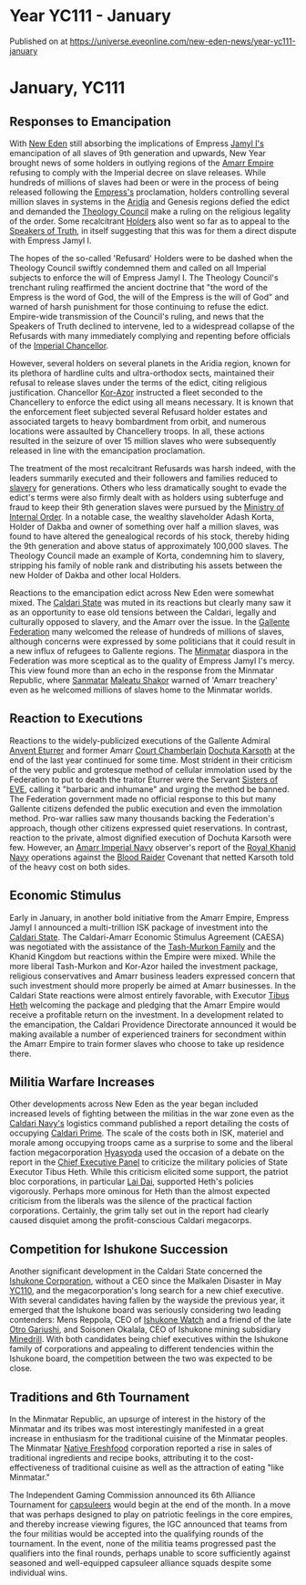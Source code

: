 # Year YC111 - January
Published on  at https://universe.eveonline.com/new-eden-news/year-yc111-january

January, YC111
==============

Responses to Emancipation
-------------------------

With [New Eden](5m9PDmbyzmRXdP1vvQETRk) still absorbing the implications of
Empress [Jamyl I's](6jGpYH3ai8pLLJboHVuA3L) emancipation of all slaves
of 9th generation and upwards, New Year brought news of some holders in
outlying regions of the [Amarr Empire](6BPFRy27fN4LnYlIyzvEwo) refusing to
comply with the Imperial decree on slave releases. While hundreds of
millions of slaves had been or were in the process of being released
following the [Empress's](3Akx6UWUOJM90aQeaPgDtJ) proclamation,
holders controlling several million slaves in systems in the
[Aridia](uPYIH9Hhde0bYIaZFR4eB) and Genesis regions defied the edict and
demanded the [Theology Council](38uUjWk3RiR80FqDwjmQWk) make a
ruling on the religious legality of the order. Some recalcitrant
[Holders](dO9vxs4a40LrzJyoq2L8v) also went so far as to appeal to the
[Speakers of Truth](3vA8Xh4A10DiybH2UTOEUO), in itself suggesting
that this was for them a direct dispute with Empress Jamyl I.

The hopes of the so-called 'Refusard' Holders were to be dashed when the
Theology Council swiftly condemned them and called on all Imperial
subjects to enforce the will of Empress Jamyl I. The Theology Council's
trenchant ruling reaffirmed the ancient doctrine that "the word of the
Empress is the word of God, the will of the Empress is the will of God"
and warned of harsh punishment for those continuing to refuse the edict.
Empire-wide transmission of the Council's ruling, and news that the
Speakers of Truth declined to intervene, led to a widespread collapse of
the Refusards with many immediately complying and repenting before
officials of the [Imperial Chancellor](7GOV3morIu47J3BmidrhU8).

However, several holders on several planets in the Aridia region, known
for its plethora of hardline cults and ultra-orthodox sects, maintained
their refusal to release slaves under the terms of the edict, citing
religious justification. Chancellor
[Kor-Azor](2puF18pxR6b7AVuy3HE9IV) instructed a fleet seconded to
the Chancellery to enforce the edict using all means necessary. It is
known that the enforcement fleet subjected several Refusard holder
estates and associated targets to heavy bombardment from orbit, and
numerous locations were assaulted by Chancellery troops. In all, these
actions resulted in the seizure of over 15 million slaves who were
subsequently released in line with the emancipation proclamation.

The treatment of the most recalcitrant Refusards was harsh indeed, with
the leaders summarily executed and their followers and families reduced
to [slavery](slavery) for generations. Others who less
dramatically sought to evade the edict's terms were also firmly dealt
with as holders using subterfuge and fraud to keep their 9th generation
slaves were pursued by the [Ministry of Internal Order](5P4c9Lcr1rAUNd2Lb8gb3t). In a notable case, the
wealthy slaveholder Adash Korta, Holder of Dakba and owner of something
over half a million slaves, was found to have altered the genealogical
records of his stock, thereby hiding the 9th generation and above status
of approximately 100,000 slaves. The Theology Council made an example of
Korta, condemning him to slavery, stripping his family of noble rank and
distributing his assets between the new Holder of Dakba and other local
Holders.

Reactions to the emancipation edict across New Eden were somewhat mixed.
The [Caldari State](7unGNsrMFwIWXMMbrM2jfy) was muted in its reactions but
clearly many saw it as an opportunity to ease old tensions between the
Caldari, legally and culturally opposed to slavery, and the Amarr over
the issue. In the [Gallente Federation](4bufc5OaK80rlo20Pez6gK) many
welcomed the release of hundreds of millions of slaves, although
concerns were expressed by some politicians that it could result in a
new influx of refugees to Gallente regions. The
[Minmatar](1rpu7pfwTPVznAczjw2pOp) diaspora in the Federation was more
sceptical as to the quality of Empress Jamyl I's mercy. This view found
more than an echo in the response from the Minmatar Republic, where
[Sanmatar](180IYq6xQy0PzfGH6hLEuO) [Maleatu Shakor](3H5EVyO9kiyIUOEELIqOlV) warned of 'Amarr treachery' even as
he welcomed millions of slaves home to the Minmatar worlds.

Reaction to Executions
----------------------

Reactions to the
widely-publicized executions of the Gallente Admiral [Anvent Eturrer](4ft267N4XjELE5by1uHCt5) and former Amarr [Court Chamberlain](4cstqCKrXLAu5XDiqztSe6) [Dochuta
Karsoth](1qDadkKQ3HzwYZpl2r4JLL) at the end of the last year
continued for some time. Most strident in their criticism of the very
public and grotesque method of cellular immolation used by the
Federation to put to death the traitor Eturrer were the Servant [Sisters of EVE](2eTQAT2DL0C7TWVtkOr8pN), calling it "barbaric and inhumane"
and urging the method be banned. The Federation government made no
official response to this but many Gallente citizens defended the public
execution and even the immolation method. Pro-war rallies saw many
thousands backing the Federation's approach, though other citizens
expressed quiet reservations. In contrast, reaction to the private,
almost dignified execution of Dochuta Karsoth were few. However, an
[Amarr Imperial Navy](3PKvXZS0iHKIgAmO9np74g) observer's report of the
[Royal Khanid Navy](nQJFwBFQzGij9cZKKCrm7) operations against the
[Blood Raider](7obiU8rOyJkPZ3S0Faxc5W) Covenant that netted Karsoth
told of the heavy cost on both sides.

Economic Stimulus
-----------------

Early in January, in another bold initiative from the Amarr Empire,
Empress Jamyl I announced a multi-trillion ISK package of investment
into the [Caldari State](7unGNsrMFwIWXMMbrM2jfy). The Caldari-Amarr Economic
Stimulus Agreement (CAESA) was negotiated with the assistance of the
[Tash-Murkon Family](4t1KEOTA8LvYIHDcOtIPAb) and the Khanid
Kingdom but reactions within the Empire were
mixed. While the more liberal Tash-Murkon and Kor-Azor hailed the
investment package, religious conservatives and Amarr business leaders
expressed concern that such investment should more properly be aimed at
Amarr businesses. In the Caldari State reactions were almost entirely
favorable, with Executor [Tibus Heth](6E1MZyo3l7DscBmmOdp7KG) welcoming
the package and pledging that the Amarr Empire would receive a
profitable return on the investment. In a development related to the
emancipation, the Caldari Providence
Directorate announced it
would be making available a number of experienced trainers for
secondment within the Amarr Empire to train former slaves who choose to
take up residence there.

Militia Warfare Increases
-------------------------

Other developments across New Eden as the year began included increased
levels of fighting between the militias in the war zone even as the [Caldari Navy's](7loPnB2q6sl7hzRzdylIPN) logistics command published a report
detailing the costs of occupying [Caldari Prime](1yEhptNaSoG42YRSay711i). The scale of the costs both in ISK,
materiel and morale among occupying troops came as a surprise to some
and the liberal faction megacorporation
[Hyasyoda](WisddAsk7hie3SUcwiNwa) used the occasion of a
debate on the report in the [Chief Executive Panel](5OC2T1uqCSy4NUPhhpq9Xr) to criticize the military
policies of State Executor Tibus Heth. While this criticism elicited
some support, the patriot bloc corporations, in particular [Lai Dai](5k5GiWRlFceyTjLSz71XT), supported Heth's policies
vigorously. Perhaps more ominous for Heth than the almost expected
criticism from the liberals was the silence of the practical faction
corporations. Certainly, the grim tally set out in the report had
clearly caused disquiet among the profit-conscious Caldari megacorps.

Competition for Ishukone Succession
-----------------------------------

 Another
significant development in the Caldari State concerned the [Ishukone Corporation](7gc0ekpgJoQ3hygIB6ocHI), without a CEO since the
Malkalen Disaster in May [YC110](4s7KrRaqQANTatQhzlSaRi), and the
megacorporation's long search for a new chief executive. With several
candidates having fallen by the wayside the previous year, it emerged
that the Ishukone board was seriously considering two leading
contenders: Mens Reppola, CEO of [Ishukone Watch](21GQBhNgawJQQ39wqVX4yU) and a friend of the late [Otro Gariushi](5QydCJCoYvbvbWvFlAlbHg), and Soisonen Okalala, CEO of
Ishukone mining subsidiary [Minedrill](2cjgnHBuWiKY7pH2xjzvG0). With both
candidates being chief executives within the Ishukone family of
corporations and appealing to different tendencies within the Ishukone
board, the competition between the two was expected to be close.

Traditions and 6th Tournament
-----------------------------

In the Minmatar Republic, an upsurge of interest in the history of the
Minmatar and its tribes was most interestingly manifested in a great
increase in enthusiasm for the traditional cuisine of the Minmatar
peoples. The Minmatar [Native Freshfood](kxxhlMqv4IIzQkSf083E2)
corporation reported a rise in sales of traditional ingredients and
recipe books, attributing it to the cost-effectiveness of traditional
cuisine as well as the attraction of eating "like Minmatar."

The Independent Gaming Commission announced its 6th Alliance Tournament
for [capsuleers](15umOALoFBZxVS2oaggvJQ) would begin at the end of the
month. In a move that was perhaps designed to play on patriotic feelings
in the core empires, and thereby increase viewing figures, the IGC
announced that teams from the four militias would be accepted into the
qualifying rounds of the tournament. In the event, none of the militia
teams progressed past the qualifiers into the final rounds, perhaps
unable to score sufficiently against seasoned and well-equipped
capsuleer alliance squads despite some individual wins.
